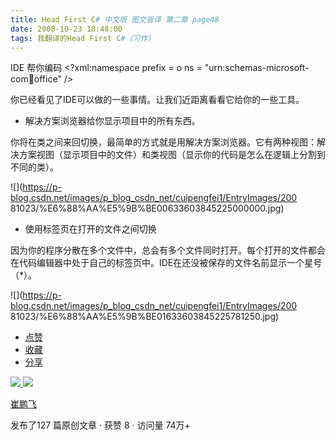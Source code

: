 ```yaml
---
title: Head First C# 中文版 图文皆译 第二章 page48
date: 2008-10-23 18:48:00
tags: 我翻译的Head First C#（习作）
---
```

IDE  帮你编码  <?xml:namespace prefix = o ns = "urn:schemas-microsoft-
com:office:office" />

你已经看见了IDE可以做的一些事情。让我们近距离看看它给你的一些工具。

*  解决方案浏览器给你显示项目中的所有东西。 

你将在类之间来回切换，最简单的方式就是用解决方案浏览器。它有两种视图：解决方案视图（显示项目中的文件）和类视图（显示你的代码是怎么在逻辑上分割到不同的类）。

![](https://p-blog.csdn.net/images/p_blog_csdn_net/cuipengfei1/EntryImages/200
81023/%E6%88%AA%E5%9B%BE00633603845225000000.jpg)

*  使用标签页在打开的文件之间切换 

因为你的程序分散在多个文件中，总会有多个文件同时打开。每个打开的文件都会在代码编辑器中处于自己的标签页中。IDE在还没被保存的文件名前显示一个星号（*）。

![](https://p-blog.csdn.net/images/p_blog_csdn_net/cuipengfei1/EntryImages/200
81023/%E6%88%AA%E5%9B%BE01633603845225781250.jpg)

  * [ 点赞  ](javascript:;)
  * [ 收藏  ](javascript:;)
  * [ 分享 ](javascript:;)

[ ![](https://profile.csdnimg.cn/5/2/5/3_cuipengfei1)
![](https://g.csdnimg.cn/static/user-reg-year/1x/11.png)
](https://blog.csdn.net/cuipengfei1)

[ 崔鹏飞 ](https://blog.csdn.net/cuipengfei1)

发布了127 篇原创文章  ·  获赞 8  ·  访问量 74万+

